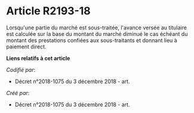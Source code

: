 # Article R2193-18

Lorsqu'une partie du marché est sous-traitée, l'avance versée au titulaire est calculée sur la base du montant du marché
diminué le cas échéant du montant des prestations confiées aux sous-traitants et donnant lieu à paiement direct.

**Liens relatifs à cet article**

_Codifié par_:

  - Décret n°2018-1075 du 3 décembre 2018 - art.

_Créé par_:

  - Décret n°2018-1075 du 3 décembre 2018 - art.
